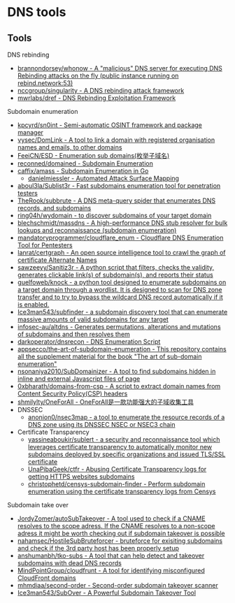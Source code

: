 # DNS tools

## Tools

DNS rebinding

* [brannondorsey/whonow - A "malicious" DNS server for executing DNS Rebinding attacks on the fly (public instance running on rebind.network:53)](https://github.com/brannondorsey/whonow)
* [nccgroup/singularity - A DNS rebinding attack framework](https://github.com/nccgroup/singularity)
* [mwrlabs/dref - DNS Rebinding Exploitation Framework](https://github.com/mwrlabs/dref)

Subdomain enumeration

* [kpcyrd/sn0int - Semi-automatic OSINT framework and package manager](https://github.com/kpcyrd/sn0int)
* [vysec/DomLink - A tool to link a domain with registered organisation names and emails, to other domains](https://github.com/vysec/DomLink)
* [FeeiCN/ESD - Enumeration sub domains(枚举子域名)](https://github.com/FeeiCN/ESD)
* [reconned/domained - Subdomain Enumeration](https://github.com/reconned/domained)
* [caffix/amass - Subdomain Enumeration in Go](https://github.com/OWASP/Amass)
  * [danielmiessler - Automated Attack Surface Mapping](https://danielmiessler.com/study/amass/)
* [aboul3la/Sublist3r - Fast subdomains enumeration tool for penetration testers](https://github.com/aboul3la/Sublist3r)
* [TheRook/subbrute - A DNS meta-query spider that enumerates DNS records, and subdomains](https://github.com/TheRook/subbrute)
* [ring04h/wydomain - to discover subdomains of your target domain](https://github.com/ring04h/wydomain)
* [blechschmidt/massdns - A high-performance DNS stub resolver for bulk lookups and reconnaissance (subdomain enumeration)](https://github.com/blechschmidt/massdns)
* [mandatoryprogrammer/cloudflare_enum - Cloudflare DNS Enumeration Tool for Pentesters](https://github.com/mandatoryprogrammer/cloudflare_enum)
* [lanrat/certgraph - An open source intelligence tool to crawl the graph of certificate Alternate Names](https://github.com/lanrat/certgraph)
* [sawzeeyy/Sanitiz3r - A python script that filters, checks the validity, generates clickable link(s) of subdomain(s), and reports their status](https://github.com/sawzeeyy/Sanitiz3r)
* [guelfoweb/knock - a python tool designed to enumerate subdomains on a target domain through a wordlist. It is designed to scan for DNS zone transfer and to try to bypass the wildcard DNS record automatically if it is enabled.](https://github.com/guelfoweb/knock)
* [Ice3man543/subfinder - a subdomain discovery tool that can enumerate massive amounts of valid subdomains for any target](https://github.com/Ice3man543/subfinder)
* [infosec-au/altdns - Generates permutations, alterations and mutations of subdomains and then resolves them](https://github.com/infosec-au/altdns)
* [darkoperator/dnsrecon - DNS Enumeration Script](https://github.com/darkoperator/dnsrecon)
* [appsecco/the-art-of-subdomain-enumeration - This repository contains all the supplement material for the book "The art of sub-domain enumeration"](https://github.com/appsecco/the-art-of-subdomain-enumeration)
* [nsonaniya2010/SubDomainizer - A tool to find subdomains hidden in inline and external Javascript files of page](https://github.com/nsonaniya2010/SubDomainizer)
* [0xbharath/domains-from-csp - A script to extract domain names from Content Security Policy(CSP) headers](https://github.com/0xbharath/domains-from-csp)
* [shmilylty/OneForAll - OneForAll是一款功能强大的子域收集工具](https://github.com/shmilylty/OneForAll)
* DNSSEC
  * [anonion0/nsec3map - a tool to enumerate the resource records of a DNS zone using its DNSSEC NSEC or NSEC3 chain](https://github.com/anonion0/nsec3map)
* Certificate Transparency
  * [yassineaboukir/sublert - a security and reconnaissance tool which leverages certificate transparency to automatically monitor new subdomains deployed by specific organizations and issued TLS/SSL certificate](https://github.com/yassineaboukir/sublert)
  * [UnaPibaGeek/ctfr - Abusing Certificate Transparency logs for getting HTTPS websites subdomains](https://github.com/UnaPibaGeek/ctfr)
  * [christophetd/censys-subdomain-finder - Perform subdomain enumeration using the certificate transparency logs from Censys](https://github.com/christophetd/censys-subdomain-finder)

Subdomain take over

* [JordyZomer/autoSubTakeover - A tool used to check if a CNAME resolves to the scope adress. If the CNAME resolves to a non-scope adress it might be worth checking out if subdomain takeover is possible](https://github.com/JordyZomer/autoSubTakeover)
* [nahamsec/HostileSubBruteforcer - bruteforce for exisiting subdomains and check if the 3rd party host has been properly setup](https://github.com/nahamsec/HostileSubBruteforcer)
* [anshumanbh/tko-subs - A tool that can help detect and takeover subdomains with dead DNS records](https://github.com/anshumanbh/tko-subs)
* [MindPointGroup/cloudfrunt - A tool for identifying misconfigured CloudFront domains](https://github.com/MindPointGroup/cloudfrunt)
* [mhmdiaa/second-order - Second-order subdomain takeover scanner](https://github.com/mhmdiaa/second-order)
* [Ice3man543/SubOver - A Powerful Subdomain Takeover Tool](https://github.com/Ice3man543/SubOver)
